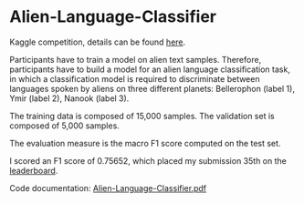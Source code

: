 # Alien-Language-Classifier
Kaggle competition, details can be found [here](https://www.kaggle.com/competitions/ml-2022-unibuc-23-25).

Participants have to train a model on alien text samples. Therefore, participants have to build a model for an alien language classification task, in which a classification model is required to discriminate between languages spoken by aliens on three different planets: Bellerophon (label 1), Ymir (label 2), Nanook (label 3).

The training data is composed of 15,000 samples. The validation set is composed of 5,000 samples.

The evaluation measure is the macro F1 score computed on the test set.

I scored an F1 score of 0.75652, which placed my submission 35th on the [leaderboard](https://www.kaggle.com/competitions/ml-2022-unibuc-23-25/leaderboard).

Code documentation: [Alien-Language-Classifier.pdf](https://github.com/BogdanPopel/Alien-Language-Classifier/files/12715284/Alien-Language-Classifier.pdf)
